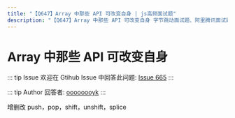 ```yaml
---
title: "【Q647】Array 中那些 API 可改变自身 | js高频面试题"
description: "【Q647】Array 中那些 API 可改变自身 字节跳动面试题、阿里腾讯面试题、美团小米面试题。"
---
```


# Array 中那些 API 可改变自身

::: tip Issue
欢迎在 Gtihub Issue 中回答此问题: [Issue 665](https://github.com/shfshanyue/Daily-Question/issues/665)
:::

::: tip Author
回答者: [oooooooyk](https://github.com/oooooooyk)
:::

增删改
push，pop，shift，unshift，splice
